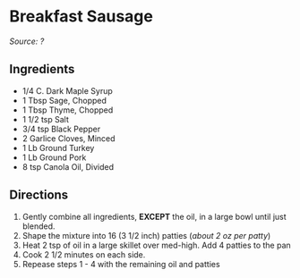 # Breakfast Sausage

*Source: ?*

## Ingredients
- 1/4 C. Dark Maple Syrup
- 1 Tbsp Sage, Chopped
- 1 Tbsp Thyme, Chopped
- 1 1/2 tsp Salt
- 3/4 tsp Black Pepper
- 2 Garlice Cloves, Minced
- 1 Lb Ground Turkey
- 1 Lb Ground Pork
- 8 tsp Canola Oil, Divided

## Directions
1. Gently combine all ingredients, **EXCEPT** the oil, in a large bowl until just blended.
1. Shape the mixture into 16 (3 1/2 inch) patties (*about 2 oz per patty*)
1. Heat 2 tsp of oil in a large skillet over med-high. Add 4 patties to the pan
1. Cook 2 1/2 minutes on each side.
1. Repease steps 1 - 4 with the remaining oil and patties